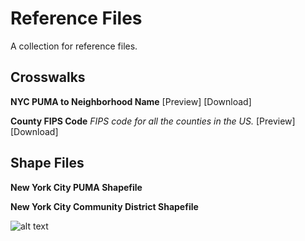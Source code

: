 # Reference Files
A collection for reference files.

## Crosswalks

**NYC PUMA to Neighborhood Name**
[Preview] [Download] 

**County FIPS Code**
*FIPS code for all the counties in the US.*
[Preview] [Download] 

## Shape Files

**New York City PUMA Shapefile**

**New York City Community District Shapefile**

![alt text](https://image.flaticon.com/icons/png/16/724/724933.png)
